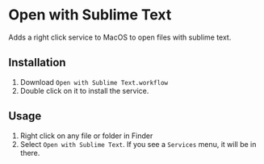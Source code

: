 # Open with Sublime Text

Adds a right click service to MacOS to open files with sublime text.

## Installation

1. Download `Open with Sublime Text.workflow`
2. Double click on it to install the service.

## Usage

1. Right click on any file or folder in Finder 
2. Select `Open with Sublime Text`. If you see a `Services` menu, it will be in there.
